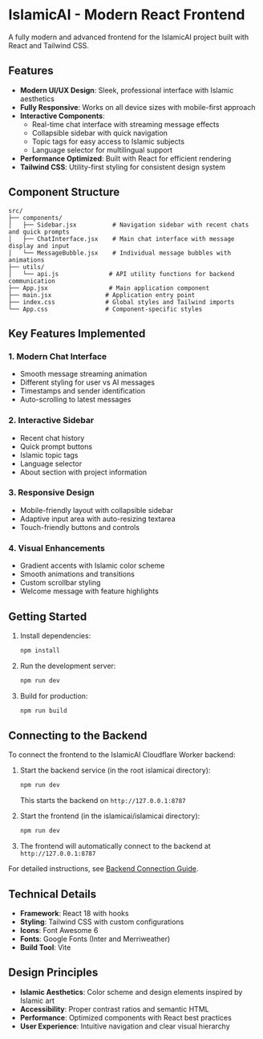 # IslamicAI - Modern React Frontend

A fully modern and advanced frontend for the IslamicAI project built with React and Tailwind CSS.

## Features

- **Modern UI/UX Design**: Sleek, professional interface with Islamic aesthetics
- **Fully Responsive**: Works on all device sizes with mobile-first approach
- **Interactive Components**: 
  - Real-time chat interface with streaming message effects
  - Collapsible sidebar with quick navigation
  - Topic tags for easy access to Islamic subjects
  - Language selector for multilingual support
- **Performance Optimized**: Built with React for efficient rendering
- **Tailwind CSS**: Utility-first styling for consistent design system

## Component Structure

```
src/
├── components/
│   ├── Sidebar.jsx          # Navigation sidebar with recent chats and quick prompts
│   ├── ChatInterface.jsx    # Main chat interface with message display and input
│   └── MessageBubble.jsx    # Individual message bubbles with animations
├── utils/
│   └── api.js              # API utility functions for backend communication
├── App.jsx                 # Main application component
├── main.jsx               # Application entry point
├── index.css              # Global styles and Tailwind imports
└── App.css                # Component-specific styles
```

## Key Features Implemented

### 1. Modern Chat Interface
- Smooth message streaming animation
- Different styling for user vs AI messages
- Timestamps and sender identification
- Auto-scrolling to latest messages

### 2. Interactive Sidebar
- Recent chat history
- Quick prompt buttons
- Islamic topic tags
- Language selector
- About section with project information

### 3. Responsive Design
- Mobile-friendly layout with collapsible sidebar
- Adaptive input area with auto-resizing textarea
- Touch-friendly buttons and controls

### 4. Visual Enhancements
- Gradient accents with Islamic color scheme
- Smooth animations and transitions
- Custom scrollbar styling
- Welcome message with feature highlights

## Getting Started

1. Install dependencies:
   ```bash
   npm install
   ```

2. Run the development server:
   ```bash
   npm run dev
   ```

3. Build for production:
   ```bash
   npm run build
   ```

## Connecting to the Backend

To connect the frontend to the IslamicAI Cloudflare Worker backend:

1. Start the backend service (in the root islamicai directory):
   ```bash
   npm run dev
   ```
   This starts the backend on `http://127.0.0.1:8787`

2. Start the frontend (in the islamicai/islamicai directory):
   ```bash
   npm run dev
   ```

3. The frontend will automatically connect to the backend at `http://127.0.0.1:8787`

For detailed instructions, see [Backend Connection Guide](docs/backend-connection.md).

## Technical Details

- **Framework**: React 18 with hooks
- **Styling**: Tailwind CSS with custom configurations
- **Icons**: Font Awesome 6
- **Fonts**: Google Fonts (Inter and Merriweather)
- **Build Tool**: Vite

## Design Principles

- **Islamic Aesthetics**: Color scheme and design elements inspired by Islamic art
- **Accessibility**: Proper contrast ratios and semantic HTML
- **Performance**: Optimized components with React best practices
- **User Experience**: Intuitive navigation and clear visual hierarchy